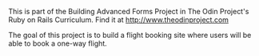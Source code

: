 This is part of the Building Advanced Forms Project in The Odin Project's Ruby on Rails Curriculum. Find it at http://www.theodinproject.com

The goal of this project is to build a flight booking site where users will be able to book a one-way flight.